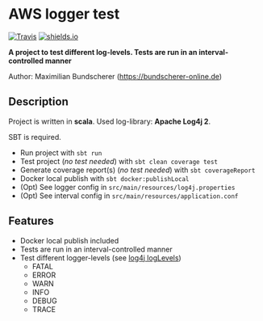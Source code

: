 # AWS logger test

[![Travis](https://img.shields.io/travis/rust-lang/rust.svg)](#)
[![shields.io](http://img.shields.io/badge/license-Apache2-blue.svg)](http://www.apache.org/licenses/LICENSE-2.0.txt)

**A project to test different log-levels. Tests are run in an interval-controlled manner**

Author: Maximilian Bundscherer (https://bundscherer-online.de)

## Description

Project is written in **scala**. Used log-library: **Apache Log4j 2**.

SBT is required.

- Run project with ``sbt run``
- Test project (*no test needed*) with ``sbt clean coverage test``
- Generate coverage report(s) (*no test needed*) with ``sbt coverageReport``
- Docker local publish with ``sbt docker:publishLocal``
- (Opt) See logger config in ``src/main/resources/log4j.properties``
- (Opt) See interval config in ``src/main/resources/application.conf``

## Features

- Docker local publish included
- Tests are run in an interval-controlled manner
- Test different logger-levels (see [log4j logLevels](https://logging.apache.org/log4j/2.x/manual/customloglevels.html))
    - FATAL
    - ERROR
    - WARN
    - INFO
    - DEBUG
    - TRACE